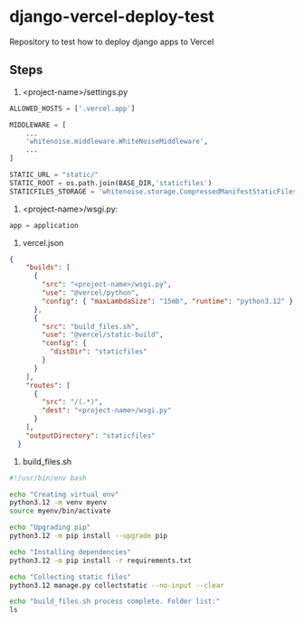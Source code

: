 # django-vercel-deploy-test
Repository to test how to deploy django apps to Vercel

## Steps
1. &lt;project-name>/settings.py
```python 
ALLOWED_HOSTS = ['.vercel.app']

MIDDLEWARE = [
    ...
    'whitenoise.middleware.WhiteNoiseMiddleware',
    ...
]

STATIC_URL = "static/"
STATIC_ROOT = os.path.join(BASE_DIR,'staticfiles')
STATICFILES_STORAGE = 'whitenoise.storage.CompressedManifestStaticFilesStorage'
```
1. &lt;project-name>/wsgi.py:
```python 
app = application
```
1. vercel.json
```json
{
    "builds": [
      {
        "src": "<project-name>/wsgi.py",
        "use": "@vercel/python",
        "config": { "maxLambdaSize": "15mb", "runtime": "python3.12" }
      },
      {
        "src": "build_files.sh",
        "use": "@vercel/static-build",
        "config": {
          "distDir": "staticfiles"
        }
      }
    ],
    "routes": [
      {
        "src": "/(.*)",
        "dest": "<project-name>/wsgi.py"
      }
    ],
    "outputDirectory": "staticfiles"
  }
```
1. build_files.sh
```bash
#!/usr/bin/env bash

echo "Creating virtual env"
python3.12 -m venv myenv
source myenv/bin/activate

echo "Upgrading pip"
python3.12 -m pip install --upgrade pip

echo "Installing dependencies"
python3.12 -m pip install -r requirements.txt

echo "Collecting static files"
python3.12 manage.py collectstatic --no-input --clear

echo "build_files.sh process complete. Folder list:"
ls
```
